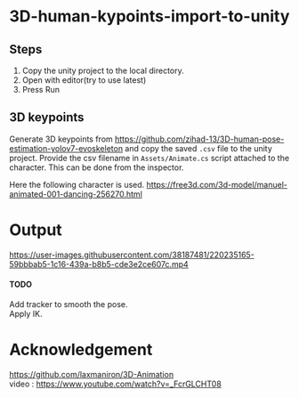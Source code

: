 # 3D-human-kypoints-import-to-unity

## Steps
1. Copy the unity project to the local directory.
2. Open with editor(try to use latest)
3. Press Run

## 3D keypoints
Generate 3D keypoints from https://github.com/zihad-13/3D-human-pose-estimation-yolov7-evoskeleton
and copy the saved ```.csv``` file to the unity project. Provide the csv filename in ```Assets/Animate.cs``` script attached to the character. This can be done from the inspector.

Here the following character is used.
https://free3d.com/3d-model/manuel-animated-001-dancing-256270.html

# Output

https://user-images.githubusercontent.com/38187481/220235165-59bbbab5-1c16-439a-b8b5-cde3e2ce607c.mp4


#### TODO
Add tracker to smooth the pose. \
Apply IK.

# Acknowledgement
https://github.com/laxmaniron/3D-Animation \
video : https://www.youtube.com/watch?v=_FcrGLCHT08

